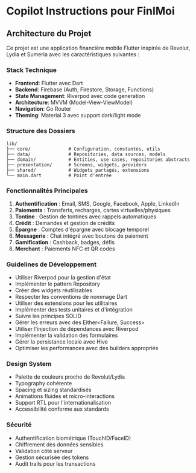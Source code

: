 # Copilot Instructions pour FinIMoi

<!-- Use this file to provide workspace-specific custom instructions to Copilot. For more details, visit https://code.visualstudio.com/docs/copilot/copilot-customization#_use-a-githubcopilotinstructionsmd-file -->

## Architecture du Projet

Ce projet est une application financière mobile Flutter inspirée de Revolut, Lydia et Sumeria avec les caractéristiques suivantes :

### Stack Technique
- **Frontend**: Flutter avec Dart
- **Backend**: Firebase (Auth, Firestore, Storage, Functions)
- **State Management**: Riverpod avec code generation
- **Architecture**: MVVM (Model-View-ViewModel)
- **Navigation**: Go Router
- **Theming**: Material 3 avec support dark/light mode

### Structure des Dossiers
```
lib/
├── core/              # Configuration, constantes, utils
├── data/              # Repositories, data sources, models
├── domain/            # Entities, use cases, repositories abstracts
├── presentation/      # Screens, widgets, providers
├── shared/            # Widgets partagés, extensions
└── main.dart          # Point d'entrée
```

### Fonctionnalités Principales
1. **Authentification** : Email, SMS, Google, Facebook, Apple, LinkedIn
2. **Paiements** : Transferts, recharges, cartes virtuelles/physiques
3. **Tontine** : Gestion de tontines avec rappels automatiques
4. **Crédit** : Demandes et gestion de crédits
5. **Épargne** : Comptes d'épargne avec blocage temporel
6. **Messagerie** : Chat intégré avec boutons de paiement
7. **Gamification** : Cashback, badges, défis
8. **Merchant** : Paiements NFC et QR codes

### Guidelines de Développement
- Utiliser Riverpod pour la gestion d'état
- Implémenter le pattern Repository
- Créer des widgets réutilisables
- Respecter les conventions de nommage Dart
- Utiliser des extensions pour les utilitaires
- Implémenter des tests unitaires et d'intégration
- Suivre les principes SOLID
- Gérer les erreurs avec des Either<Failure, Success>
- Utiliser l'injection de dépendances avec Riverpod
- Implémenter la validation des formulaires
- Gérer la persistance locale avec Hive
- Optimiser les performances avec des builders appropriés

### Design System
- Palette de couleurs proche de Revolut/Lydia
- Typography cohérente
- Spacing et sizing standardisés
- Animations fluides et micro-interactions
- Support RTL pour l'internationalisation
- Accessibilité conforme aux standards

### Sécurité
- Authentification biométrique (TouchID/FaceID)
- Chiffrement des données sensibles
- Validation côté serveur
- Gestion sécurisée des tokens
- Audit trails pour les transactions
